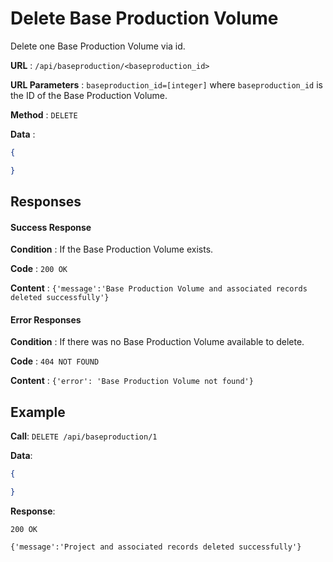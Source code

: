 # Delete Base Production Volume

Delete one Base Production Volume via id.

**URL** : `/api/baseproduction/<baseproduction_id>`

**URL Parameters** : `baseproduction_id=[integer]` where `baseproduction_id` is the ID of the Base Production Volume.

**Method** : `DELETE`

**Data** : 

```json
{

}
```

## Responses

#### Success Response

**Condition** : If the Base Production Volume exists.

**Code** : `200 OK`

**Content** : `{'message':'Base Production Volume and associated records deleted successfully'}`

#### Error Responses

**Condition** : If there was no Base Production Volume available to delete.

**Code** : `404 NOT FOUND`

**Content** : `{'error': 'Base Production Volume not found'}`


## Example 

**Call**: `DELETE /api/baseproduction/1`

**Data**:

```json
{

}
```

**Response**: 

`200 OK`

`{'message':'Project and associated records deleted successfully'}`
